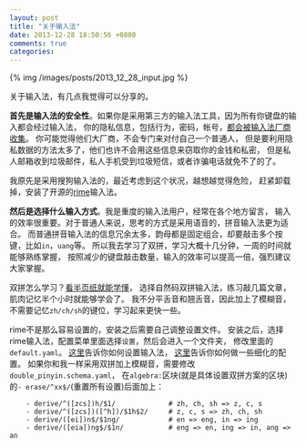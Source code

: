 ```yaml
---
layout: post
title: "关于输入法"
date: 2013-12-28 18:50:56 +0800
comments: true
categories: 
---
```


{% img /images/posts/2013_12_28_input.jpg %}

关于输入法，有几点我觉得可以分享的。

**首先是输入法的安全性**。如果你是采用第三方的输入法工具，因为所有你键盘的输入都会经过输入法，
你的隐私信息，包括行为，密码，帐号，[都会被输入法厂商收集](http://www.zhihu.com/question/20153643)。
你可能觉得他们大厂商，不会专门来对付自己一个普通人，
但是要利用隐私数据的方法太多了，他们也许不会用这些信息来窃取你的金钱和私密，
但是私人邮箱收到垃圾邮件，私人手机受到垃圾短信，或者诈骗电话就免不了的了。

我原先是采用搜狗输入法的，最近考虑到这个状况，越想越觉得危险，
赶紧卸载掉，安装了开源的[rime](https://code.google.com/p/rimeime)输入法。

**然后是选择什么输入方式**。我是重度的输入法用户，经常在各个地方留言，
输入的效率很重要。对于普通人来说，思考的方式是采用语音的，拼音输入法更为适合。
而普通拼音输入法的信息冗余太多，韵母都是固定组合，却要敲击多个按键，比如`in`，`uang`等。
所以我去学习了双拼，学习大概十几分钟，一周的时间就能够熟练掌握，
按照减少的键盘敲击数量，输入的效率可以提高一倍，强烈建议大家掌握。

双拼怎么学习？[看半页纸就能学懂](http://www.zrm.com.cn/new/udpn.htm)，
选择自然码双拼输入法，练习敲几篇文章，肌肉记忆半个小时就能够学会了。
我不分平舌音和翘舌音，因此加上了模糊音，不需要记忆`zh/ch/sh`的键位，学习起来更快一些。

rime不是那么容易设置的，安装之后需要自己调整设置文件。
安装之后，选择rime输入法，配置菜单里面选择`设置`，然后会进入一个文件夹，
修改里面的`default.yaml`。
[这里](https://code.google.com/p/rimeime/wiki/UserGuide)告诉你如何设置输入法，
[这里](https://code.google.com/p/rimeime/wiki/CustomizationGuide#DIY_%E8%99%95%E6%96%B9%E9%9B%86)告诉你如何做一些细化的配置。
如果你和我一样采用双拼加上模糊音，需要修改`double_pinyin.schema.yaml`，
在`algebra:`区块(就是具体设置双拼方案的区块)的`- erase/^xx$/`(重置所有设置)后面加上：

```
    - derive/^([zcs])h/$1/             # zh, ch, sh => z, c, s
    - derive/^([zcs])([^h])/$1h$2/     # z, c, s => zh, ch, sh
    - derive/([ei])n$/$1ng/            # en => eng, in => ing
    - derive/([eia])ng$/$1n/           # eng => en, ing => in, ang => an
```